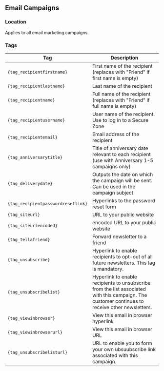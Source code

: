 ## Email Campaigns

### Location

Applies to all email marketing campaigns.

### Tags

Tag | Description
-------------- | -------------
`{tag_recipientfirstname}` | First name of the recipient (replaces with "Friend" if first name is empty)
`{tag_recipientlastname}` | Last name of the recipient
`{tag_recipientname}` | Full name of the recipient (replaces with "Friend" if full name is empty)
`{tag_recipientusername}` | User name of the recipient. Use to log in to a Secure Zone
`{tag_recipientemail}` | Email address of the recipient
`{tag_anniversarytitle}` | Title of anniversary date relevant to each recipient (use with Anniversary 1-5 campaigns only)
`{tag_deliverydate}` | Outputs the date on which the campaign will be sent. Can be used in the campaign subject
`{tag_recipientpasswordresetlink}` | Hyperlinks to the password reset form
`{tag_siteurl}` | URL to your public website
`{tag_siteurlencoded}` | encoded URL to your public website
`{tag_tellafriend}` | Forward newsletter to a friend
`{tag_unsubscribe}` | Hyperlink to enable recipients to opt-out of all future newsletters. This tag is mandatory.
`{tag_unsubscribelist}` | Hyperlink to enable recipients to unsubscribe from the list associated with this campaign. The customer continues to receive other newsletters.
`{tag_viewinbrowser}` | View this email in browser hyperlink
`{tag_viewinbrowserurl}` | View this email in browser URL
`{tag_unsubscribelisturl}` | URL to enable you to form your own ubsuubscribe link associated with this campaign.


